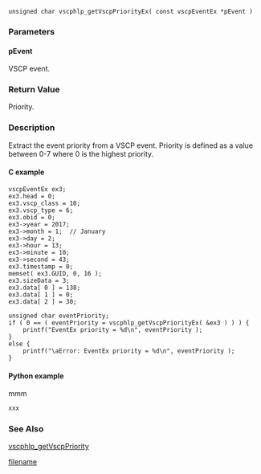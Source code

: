 

```clike
unsigned char vscphlp_getVscpPriorityEx( const vscpEventEx *pEvent )
```

### Parameters

#### pEvent
VSCP event.

### Return Value
Priority. 

### Description
Extract the event priority from a VSCP event. Priority is defined as a value between 0-7 where 0 is the highest priority. 

#### C example

```clike
vscpEventEx ex3;
ex3.head = 0;
ex3.vscp_class = 10;
ex3.vscp_type = 6;
ex3.obid = 0;
ex3->year = 2017;
ex3->month = 1;  // January
ex3->day = 2;
ex3->hour = 13;
ex3->minute = 10;
ex3->second = 43;
ex3.timestamp = 0;
memset( ex3.GUID, 0, 16 );
ex3.sizeData = 3;
ex3.data[ 0 ] = 138;
ex3.data[ 1 ] = 0;
ex3.data[ 2 ] = 30;
 
unsigned char eventPriority;
if ( 0 == ( eventPriority = vscphlp_getVscpPriorityEx( &ex3 ) ) ) {
    printf("EventEx priority = %d\n", eventPriority );
}
else {
    printf("\aError: EventEx priority = %d\n", eventPriority );
}
```

#### Python example
mmm

```python
xxx
```

### See Also
[vscphlp_getVscpPriority](vscphlp_getvscppriority.md.md)



[filename](./bottom_copyright.md ':include')